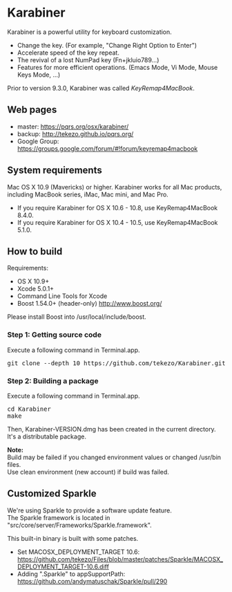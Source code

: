 Karabiner
=========

Karabiner is a powerful utility for keyboard customization.

* Change the key. (For example, "Change Right Option to Enter")
* Accelerate speed of the key repeat.
* The revival of a lost NumPad key (Fn+jkluio789…)
* Features for more efficient operations. (Emacs Mode, Vi Mode, Mouse Keys Mode, ...)

Prior to version 9.3.0, Karabiner was called *KeyRemap4MacBook*.

Web pages
---------

* master: https://pqrs.org/osx/karabiner/
* backup: http://tekezo.github.io/pqrs.org/
* Google Group:  https://groups.google.com/forum/#!forum/keyremap4macbook


System requirements
-------------------

Mac OS X 10.9 (Mavericks) or higher.  Karabiner works for all Mac products, including MacBook series, iMac, Mac mini, and Mac Pro.

* If you require Karabiner for OS X 10.6 - 10.8, use KeyRemap4MacBook 8.4.0.
* If you require Karabiner for OS X 10.4 - 10.5, use KeyRemap4MacBook 5.1.0.


How to build
------------

Requirements:

* OS X 10.9+
* Xcode 5.0.1+
* Command Line Tools for Xcode
* Boost 1.54.0+ (header-only) http://www.boost.org/

Please install Boost into /usr/local/include/boost.

### Step 1: Getting source code

Execute a following command in Terminal.app.

<pre>
git clone --depth 10 https://github.com/tekezo/Karabiner.git
</pre>

### Step 2: Building a package

Execute a following command in Terminal.app.

<pre>
cd Karabiner
make
</pre>

Then, Karabiner-VERSION.dmg has been created in the current directory.
It's a distributable package.


**Note:**<br />
Build may be failed if you changed environment values or changed /usr/bin files.<br />
Use clean environment (new account) if build was failed.


Customized Sparkle
------------------

We're using Sparkle to provide a software update feature.<br />
The Sparkle framework is located in "src/core/server/Frameworks/Sparkle.framework".

This built-in binary is built with some patches.

* Set MACOSX_DEPLOYMENT_TARGET 10.6: https://github.com/tekezo/Files/blob/master/patches/Sparkle/MACOSX_DEPLOYMENT_TARGET-10.6.diff
* Adding ".Sparkle" to appSupportPath: https://github.com/andymatuschak/Sparkle/pull/290
